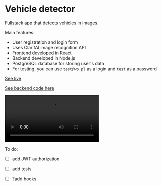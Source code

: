 # Vehicle detector

Fullstack app that detects vehicles in images.   

Main features:
- User registration and login form
- Uses ClarifAI image recognition API
- Frontend developed in React
- Backend developed in Node.js
- PostgreSQL database for storing user's data
- For testing, you can use `test@wp.pl` as a login and `test` as a password

[See live](https://miloszcwen.github.io/vehicle-detector/)

[See backend code here](https://github.com/miloszcwen/vechicle-detector-backend)

![App screenshot](https://mcwen.netlify.app/assets/pro1.981dc3f4e667346f29e6aa8ea71c819c.mp4)

To do:
- [ ] add JWT authorization
- [ ] add tests
- [ ] ?add hooks


